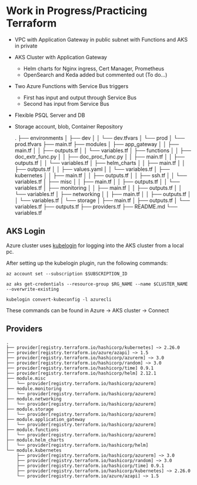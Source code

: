 # Work in Progress/Practicing Terraform
* VPC with Application Gateway in public subnet with Functions and AKS in private
* AKS Cluster with Application Gateway
    * Helm charts for Nginx ingress, Cert Manager, Prometheus
    * OpenSearch and Keda added but commented out (To do...)
* Two Azure Functions with Service Bus triggers
    * First has input and output through Service Bus
    * Second has input from Service Bus
* Flexible PSQL Server and DB
* Storage account, blob, Container Repository

    .
    ├── environments
    │   ├── dev
    │   │   └── dev.tfvars
    │   └── prod
    │       └── prod.tfvars
    ├── main.tf
    ├── modules
    │   ├── app_gateway
    │   │   ├── main.tf
    │   │   ├── outputs.tf
    │   │   └── variables.tf
    │   ├── functions
    │   │   ├── doc_extr_func.py
    │   │   ├── doc_proc_func.py
    │   │   ├── main.tf
    │   │   ├── outputs.tf
    │   │   └── variables.tf
    │   ├── helm_charts
    │   │   ├── main.tf
    │   │   ├── outputs.tf
    │   │   ├── values.yaml
    │   │   └── variables.tf
    │   ├── kubernetes
    │   │   ├── main.tf
    │   │   ├── outputs.tf
    │   │   ├── ssh.tf
    │   │   └── variables.tf
    │   ├── misc
    │   │   ├── main.tf
    │   │   ├── outputs.tf
    │   │   └── variables.tf
    │   ├── monitoring
    │   │   ├── main.tf
    │   │   ├── outputs.tf
    │   │   └── variables.tf
    │   ├── networking
    │   │   ├── main.tf
    │   │   ├── outputs.tf
    │   │   └── variables.tf
    │   └── storage
    │       ├── main.tf
    │       ├── outputs.tf
    │       └── variables.tf
    ├── outputs.tf
    ├── providers.tf
    ├── README.md
    └── variables.tf

## AKS Login
Azure cluster uses [kubelogin](https://github.com/Azure/kubelogin) for logging into the AKS cluster from a local pc.

After setting up the kubelogin plugin, run the following commands:

    az account set --subscription $SUBSCRIPTION_ID

    az aks get-credentials --resource-group $RG_NAME --name $CLUSTER_NAME --overwrite-existing

    kubelogin convert-kubeconfig -l azurecli

These commands can be found in Azure -> AKS cluster -> Connect

## Providers
    .
    ├── provider[registry.terraform.io/hashicorp/kubernetes] ~> 2.26.0
    ├── provider[registry.terraform.io/azure/azapi] ~> 1.5
    ├── provider[registry.terraform.io/hashicorp/azurerm] ~> 3.0
    ├── provider[registry.terraform.io/hashicorp/random] ~> 3.0
    ├── provider[registry.terraform.io/hashicorp/time] 0.9.1
    ├── provider[registry.terraform.io/hashicorp/helm] 2.12.1
    ├── module.misc
    │   └── provider[registry.terraform.io/hashicorp/azurerm]
    ├── module.monitoring
    │   └── provider[registry.terraform.io/hashicorp/azurerm]
    ├── module.networking
    │   └── provider[registry.terraform.io/hashicorp/azurerm]
    ├── module.storage
    │   └── provider[registry.terraform.io/hashicorp/azurerm]
    ├── module.application_gateway
    │   └── provider[registry.terraform.io/hashicorp/azurerm]
    ├── module.functions
    │   └── provider[registry.terraform.io/hashicorp/azurerm]
    ├── module.helm_charts
    │   └── provider[registry.terraform.io/hashicorp/helm]
    └── module.kubernetes
        ├── provider[registry.terraform.io/hashicorp/azurerm] ~> 3.0
        ├── provider[registry.terraform.io/hashicorp/random] ~> 3.0
        ├── provider[registry.terraform.io/hashicorp/time] 0.9.1
        ├── provider[registry.terraform.io/hashicorp/kubernetes] ~> 2.26.0
        └── provider[registry.terraform.io/azure/azapi] ~> 1.5